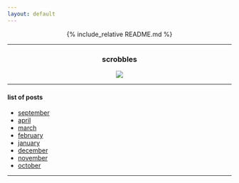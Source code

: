 ```yaml
---
layout: default
---
```


<div align="center">

{% include_relative README.md %}

</div>

--------------
<h3 align=center> scrobbles </h3>
<div>
<p align="center">
  <a href="https://last.fm/user/xkiv">
    <img src="https://lastfm-recently-played.vercel.app/api?user=xkiv" />
  </a>
</p>

</div>

---------------------------------
#### list of posts

* <a href="posts/2022-09-02-testpost.html">september</a>
* <a href="posts/2022-04-02.html">april</a>
* <a href="posts/2022-03-02.html">march</a>
* <a href="posts/2022-02-02.html">february</a>
* <a href="posts/2022-01-02.html">january</a>
* <a href="posts/2022-12-02.html">december</a>
* <a href="posts/2022-11-02.html">november</a>
* <a href="posts/2022-10-02.md">october</a>

---------------------------------

<script src="https://embed.github.com/view/3d/skalnik/secret-bear-clip/master/stl/clip.stl"></script>

<script src="test.stl"></script>

